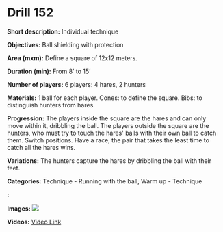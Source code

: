 # Drill 152

**Short description:**
Individual technique

**Objectives:**
Ball shielding with protection

**Area (mxm):**
Define a square of 12x12 meters.

**Duration (min):**
From 8’ to 15’

**Number of players:**
6 players: 4 hares, 2 hunters

**Materials:**
1 ball for each player. Cones: to define the square. Bibs: to distinguish hunters from hares.

**Progression:**
The players inside the square are the hares and can only move within it, dribbling the ball. The players outside the square are the hunters, who must try to touch the hares' balls with their own ball to catch them. Switch positions. Have a race, the pair that takes the least time to catch all the hares wins.

**Variations:**
The hunters capture the hares by dribbling the ball with their feet.

**Categories:**
Technique - Running with the ball, Warm up - Technique

**:**


**Images:**
![](https://www.coachingfutsal.com/\images\50bc3b48baaaf4f5a8ad89358fa372b241cd11c0449e53227b78e96a8ccff6f4057f64706828b9469c5c955b246747e3211a5677092b7a1bc857adc6c71bb0064dd3d21dd7939.jpg)

**Videos:**
[Video Link](https://www.youtube.com/embed/Ubl2YAVPvJM)

